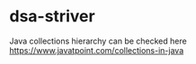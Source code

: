 ﻿# dsa-striver

Java collections hierarchy can be checked here
https://www.javatpoint.com/collections-in-java
